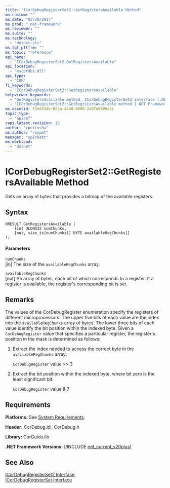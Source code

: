 ```yaml
---
title: "ICorDebugRegisterSet2::GetRegistersAvailable Method"
ms.custom: ""
ms.date: "03/30/2017"
ms.prod: ".net-framework"
ms.reviewer: ""
ms.suite: ""
ms.technology: 
  - "dotnet-clr"
ms.tgt_pltfrm: ""
ms.topic: "reference"
api_name: 
  - "ICorDebugRegisterSet2.GetRegistersAvailable"
api_location: 
  - "mscordbi.dll"
api_type: 
  - "COM"
f1_keywords: 
  - "ICorDebugRegisterSet2::GetRegistersAvailable"
helpviewer_keywords: 
  - "GetRegistersAvailable method, ICorDebugRegisterSet2 interface [.NET Framework debugging]"
  - "ICorDebugRegisterSet2::GetRegistersAvailable method [.NET Framework debugging]"
ms.assetid: f3ed344b-0d3a-44e8-8000-2a97e0805a2c
topic_type: 
  - "apiref"
caps.latest.revision: 13
author: "rpetrusha"
ms.author: "ronpet"
manager: "wpickett"
ms.workload: 
  - "dotnet"
---
```

# ICorDebugRegisterSet2::GetRegistersAvailable Method
Gets an array of bytes that provides a bitmap of the available registers.  
  
## Syntax  
  
```  
HRESULT GetRegistersAvailable (  
    [in] ULONG32 numChunks,  
    [out, size_is(numChunks)] BYTE availableRegChunks[]  
);  
```  
  
#### Parameters  
 `numChunks`  
 [in] The size of the `availableRegChunks` array.  
  
 `availableRegChunks`  
 [out] An array of bytes, each bit of which corresponds to a register. If a register is available, the register's corresponding bit is set.  
  
## Remarks  
 The values of the CorDebugRegister enumeration specify the registers of different microprocessors. The upper five bits of each value are the index into the `availableRegChunks` array of bytes. The lower three bits of each value identify the bit position within the indexed byte. Given a `CorDebugRegister` value that specifies a particular register, the register's position in the mask is determined as follows:  
  
1.  Extract the index needed to access the correct byte in the `availableRegChunks` array:  
  
     `CorDebugRegister` value >> 3  
  
2.  Extract the bit position within the indexed byte, where bit zero is the least significant bit:  
  
     `CorDebugRegister` value & 7  
  
## Requirements  
 **Platforms:** See [System Requirements](../../../../docs/framework/get-started/system-requirements.md).  
  
 **Header:** CorDebug.idl, CorDebug.h  
  
 **Library:** CorGuids.lib  
  
 **.NET Framework Versions:** [!INCLUDE [net_current_v20plus](../../../../includes/net-current-v20plus-md.md)]  
  
## See Also  
 [ICorDebugRegisterSet2 Interface](../../../../docs/framework/unmanaged-api/debugging/icordebugregisterset2-interface.md)  
 [ICorDebugRegisterSet Interface](../../../../docs/framework/unmanaged-api/debugging/icordebugregisterset-interface.md)
